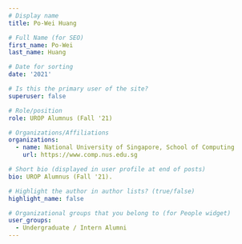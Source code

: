 ```yaml
---
# Display name
title: Po-Wei Huang

# Full Name (for SEO) 
first_name: Po-Wei
last_name: Huang

# Date for sorting
date: '2021'

# Is this the primary user of the site?
superuser: false

# Role/position
role: UROP Alumnus (Fall '21)

# Organizations/Affiliations
organizations:
  - name: National University of Singapore, School of Computing
    url: https://www.comp.nus.edu.sg

# Short bio (displayed in user profile at end of posts)
bio: UROP Alumnus (Fall '21). 

# Highlight the author in author lists? (true/false)
highlight_name: false

# Organizational groups that you belong to (for People widget)
user_groups:
  - Undergraduate / Intern Alumni
---
```

